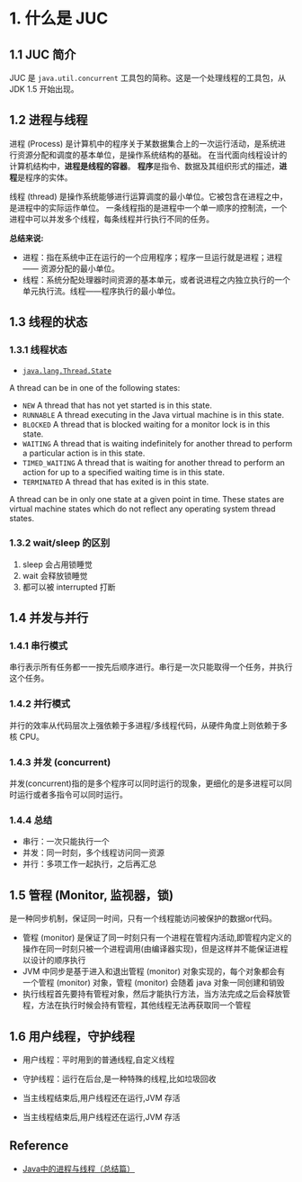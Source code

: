 # 1. 什么是 JUC

## 1.1 JUC 简介
JUC 是 `java.util.concurrent` 工具包的简称。这是一个处理线程的工具包，从 JDK 1.5 开始出现。

## 1.2 进程与线程
进程 (Process) 是计算机中的程序关于某数据集合上的一次运行活动，是系统进行资源分配和调度的基本单位，是操作系统结构的基础。
在当代面向线程设计的计算机结构中，**进程是线程的容器**。
**程序**是指令、数据及其组织形式的描述，**进程**是程序的实体。

线程 (thread) 是操作系统能够进行运算调度的最小单位。它被包含在进程之中，是进程中的实际运作单位。
一条线程指的是进程中一个单一顺序的控制流，一个进程中可以并发多个线程，每条线程并行执行不同的任务。

**总结来说:**
* 进程：指在系统中正在运行的一个应用程序；程序一旦运行就是进程；进程 —— 资源分配的最小单位。
* 线程：系统分配处理器时间资源的基本单元，或者说进程之内独立执行的一个单元执行流。线程——程序执行的最小单位。

## 1.3 线程的状态
### 1.3.1 线程状态
* [`java.lang.Thread.State`](https://docs.oracle.com/en/java/javase/17/docs/api/java.base/java/lang/Thread.State.html)

A thread can be in one of the following states:
* `NEW`           A thread that has not yet started is in this state.
* `RUNNABLE`      A thread executing in the Java virtual machine is in this state.
* `BLOCKED`       A thread that is blocked waiting for a monitor lock is in this state.
* `WAITING`       A thread that is waiting indefinitely for another thread to perform a particular action is in this state.
* `TIMED_WAITING` A thread that is waiting for another thread to perform an action for up to a specified waiting time is in this state.
* `TERMINATED`    A thread that has exited is in this state.

A thread can be in only one state at a given point in time. These states are virtual machine states which do not reflect any operating system thread states.

### 1.3.2 wait/sleep 的区别
1. sleep 会占用锁睡觉
2. wait 会释放锁睡觉
3. 都可以被 interrupted 打断

## 1.4 并发与并行
### 1.4.1 串行模式
串行表示所有任务都一一按先后顺序进行。串行是一次只能取得一个任务，并执行这个任务。

### 1.4.2 并行模式
并行的效率从代码层次上强依赖于多进程/多线程代码，从硬件角度上则依赖于多核 CPU。

### 1.4.3 并发 (concurrent)
并发(concurrent)指的是多个程序可以同时运行的现象，更细化的是多进程可以同时运行或者多指令可以同时运行。

### 1.4.4 总结
* 串行：一次只能执行一个
* 并发：同一时刻，多个线程访问同一资源
* 并行：多项工作一起执行，之后再汇总

## 1.5 管程 (Monitor, 监视器，锁)
是一种同步机制，保证同一时间，只有一个线程能访问被保护的数据or代码。

* 管程 (monitor) 是保证了同一时刻只有一个进程在管程内活动,即管程内定义的操作在同一时刻只被一个进程调用(由编译器实现)，但是这样并不能保证进程以设计的顺序执行
* JVM 中同步是基于进入和退出管程 (monitor) 对象实现的，每个对象都会有一个管程 (monitor) 对象，管程 (monitor) 会随着 java 对象一同创建和销毁
* 执行线程首先要持有管程对象，然后才能执行方法，当方法完成之后会释放管程，方法在执行时候会持有管程，其他线程无法再获取同一个管程

## 1.6 用户线程，守护线程
* 用户线程：平时用到的普通线程,自定义线程
* 守护线程：运行在后台,是一种特殊的线程,比如垃圾回收

* 当主线程结束后,用户线程还在运行,JVM 存活
* 当主线程结束后,用户线程还在运行,JVM 存活


## Reference
* [Java中的进程与线程（总结篇）](https://www.cnblogs.com/WuXuanKun/p/6259965.html)